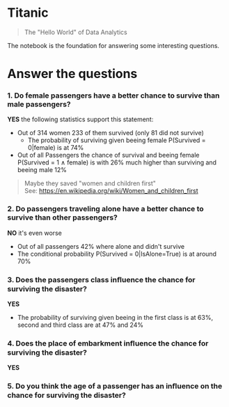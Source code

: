 # Titanic
> The "Hello World" of Data Analytics

The notebook is the foundation for answering some interesting questions.

# Answer the questions
### 1. Do female passengers have a better chance to survive than male passengers?
**YES** the following statistics support this statement:
- Out of 314 women 233 of them survived (only 81 did not survive)
  - The probability of surviving given beeing female P(Survived = 0|female) is at 74%
- Out of all Passengers the chance of survival and beeing female P(Survived = 1 ∧ female) is with 26% much higher than surviving and beeing male 12%

> Maybe they saved "women and children first" <br>
> See: https://en.wikipedia.org/wiki/Women_and_children_first

### 2. Do passengers traveling alone have a better chance to survive than other passengers?
**NO** it's even worse 
- Out of all passengers 42% where alone and didn't survive
- The conditional probability P(Survived = 0|IsAlone=True) is at around 70%

### 3. Does the passengers class inﬂuence the chance for surviving the disaster?
**YES** 
- The probability of surviving given beeing in the first class is at 63%, second and third class are at 47% and 24%

### 4. Does the place of embarkment inﬂuence the chance for surviving the disaster?
**YES** 

### 5. Do you think the age of a passenger has an inﬂuence on the chance for surviving the disaster?
